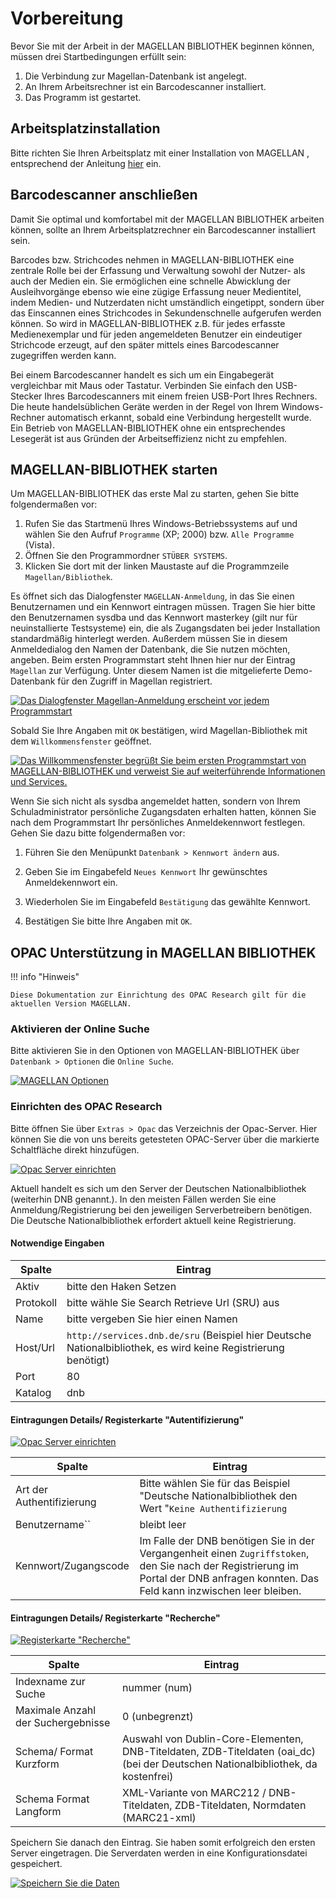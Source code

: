 # Vorbereitung

[1]:/assets/images/bibliothek/anmeldung.png
[2]:/assets/images/bibliothek/willkommen.png
[3]:/assets/images/bibliothek/optionen_online_suche.png
[4]:/assets/images/bibliothek/opac5.png
[5]:/assets/images/bibliothek/opac6.png
[6]:/assets/images/bibliothek/opac12.png
[7]:/assets/images/bibliothek/opac7.png

Bevor Sie mit der Arbeit in der MAGELLAN BIBLIOTHEK beginnen können, müssen drei Startbedingungen erfüllt sein:

1. Die Verbindung zur Magellan-Datenbank ist angelegt.
2. An Ihrem Arbeitsrechner ist ein Barcodescanner installiert.
3. Das Programm ist gestartet.

## Arbeitsplatzinstallation

Bitte richten Sie Ihren Arbeitsplatz mit einer Installation von MAGELLAN , entsprechend der Anleitung [hier](https://doc.magellan.stueber.de/schulverwaltung/installation/version8/arbeitsplatz.installieren/) ein.

## Barcodescanner anschließen

Damit Sie optimal und komfortabel mit der MAGELLAN BIBLIOTHEK arbeiten können, sollte an Ihrem Arbeitsplatzrechner ein Barcodescanner installiert sein.

Barcodes bzw. Strichcodes nehmen in MAGELLAN-BIBLIOTHEK eine zentrale Rolle bei der Erfassung und Verwaltung sowohl der Nutzer- als auch der Medien ein. Sie ermöglichen eine schnelle Abwicklung der Ausleihvorgänge ebenso wie eine zügige Erfassung neuer Medientitel, indem Medien- und Nutzerdaten nicht umständlich eingetippt, sondern über das Einscannen eines Strichcodes in Sekundenschnelle aufgerufen werden können. So wird in MAGELLAN-BIBLIOTHEK z.B. für jedes erfasste Medienexemplar und für jeden angemeldeten Benutzer ein eindeutiger Strichcode erzeugt, auf den später mittels eines Barcodescanner zugegriffen werden kann.

Bei einem Barcodescanner handelt es sich um ein Eingabegerät vergleichbar mit Maus oder Tastatur. Verbinden Sie einfach den USB-Stecker Ihres Barcodescanners mit einem freien USB-Port Ihres Rechners. Die heute handelsüblichen Geräte werden in der Regel von Ihrem Windows-Rechner automatisch erkannt, sobald eine Verbindung hergestellt wurde. Ein Betrieb von MAGELLAN-BIBLIOTHEK ohne ein entsprechendes Lesegerät ist aus Gründen der Arbeitseffizienz nicht zu empfehlen.

## MAGELLAN-BIBLIOTHEK starten

Um MAGELLAN-BIBLIOTHEK das erste Mal zu starten, gehen Sie bitte folgendermaßen vor:

1. Rufen Sie das Startmenü Ihres Windows-Betriebssystems auf und wählen Sie den Aufruf  `Programme` \(XP; 2000\) bzw.  `Alle Programme` \(Vista\).
2. Öffnen Sie den Programmordner  `STÜBER SYSTEMS`.
3. Klicken Sie dort mit der linken Maustaste auf die Programmzeile  `Magellan/Bibliothek`.

Es öffnet sich das Dialogfenster  `MAGELLAN-Anmeldung`, in das Sie einen Benutzernamen und ein Kennwort eintragen müssen. Tragen Sie hier bitte den Benutzernamen sysdba und das Kennwort masterkey \(gilt nur für neuinstallierte Testsysteme\) ein, die als Zugangsdaten bei jeder Installation standardmäßig hinterlegt werden. Außerdem müssen Sie in diesem Anmeldedialog den Namen der Datenbank, die Sie nutzen möchten, angeben. Beim ersten Programmstart steht Ihnen hier nur der Eintrag  `Magellan` zur Verfügung. Unter diesem Namen ist die mitgelieferte Demo-Datenbank für den Zugriff in Magellan registriert.

[![Das Dialogfenster  `Magellan-Anmeldung` erscheint vor jedem Programmstart][1]][1]

Sobald Sie Ihre Angaben mit  `OK` bestätigen, wird Magellan-Bibliothek mit dem  `Willkommensfenster` geöffnet.

[![Das Willkommensfenster begrüßt Sie beim ersten Programmstart von MAGELLAN-BIBLIOTHEK und verweist Sie auf weiterführende Informationen und Services.][2]][2]

Wenn Sie sich nicht als sysdba angemeldet hatten, sondern von Ihrem Schuladministrator persönliche Zugangsdaten erhalten hatten, können Sie nach dem Programmstart Ihr persönliches Anmeldekennwort festlegen. Gehen Sie dazu bitte folgendermaßen vor:

1. Führen Sie den Menüpunkt `Datenbank > Kennwort ändern` aus.

2. Geben Sie im Eingabefeld  `Neues Kennwort` Ihr gewünschtes Anmeldekennwort ein.

3. Wiederholen Sie im Eingabefeld  `Bestätigung` das gewählte Kennwort.

4. Bestätigen Sie bitte Ihre Angaben mit `OK`.

## OPAC Unterstützung in MAGELLAN BIBLIOTHEK

!!! info "Hinweis"

    Diese Dokumentation zur Einrichtung des OPAC Research gilt für die aktuellen Version MAGELLAN.

### Aktivieren der Online Suche

Bitte aktivieren Sie in den Optionen von MAGELLAN-BIBLIOTHEK über `Datenbank > Optionen` die `Online Suche`.

[![MAGELLAN Optionen][3]][3]

### Einrichten des OPAC Research

Bitte öffnen Sie über `Extras > Opac` das Verzeichnis der Opac-Server. Hier können Sie die von uns bereits getesteten OPAC-Server über die markierte Schaltfläche direkt hinzufügen.

[![Opac Server einrichten][4]][4]

Aktuell handelt es sich um den Server der Deutschen Nationalbibliothek (weiterhin DNB genannt.). In den meisten Fällen werden Sie eine Anmeldung/Registrierung bei den jeweiligen Serverbetreibern benötigen. Die Deutsche Nationalbibliothek erfordert aktuell keine Registrierung.

#### Notwendige Eingaben

Spalte | Eintrag
-|-
Aktiv| bitte den Haken Setzen
Protokoll| bitte wähle Sie Search Retrieve Url (SRU) aus
Name|bitte vergeben Sie hier einen Namen
Host/Url| `http://services.dnb.de/sru` (Beispiel hier Deutsche Nationalbibliothek, es wird keine Registrierung benötigt)
Port|80
Katalog|dnb

#### Eintragungen Details/ Registerkarte "Autentifizierung"

[![Opac Server einrichten][5]][5]

Spalte | Eintrag
-|-
Art der Authentifizierung| Bitte wählen Sie für das Beispiel "Deutsche Nationalbibliothek den Wert "`Keine Authentifizierung`
Benutzername``| bleibt leer
Kennwort/Zugangscode| Im Falle der DNB benötigen Sie in der Vergangenheit einen `Zugriffstoken`, den Sie nach der Registrierung im Portal der DNB anfragen konnten. Das Feld kann inzwischen leer bleiben.

#### Eintragungen Details/ Registerkarte "Recherche"

[![Registerkarte "Recherche"][6]][6]

Spalte | Eintrag
-|-
Indexname zur Suche| nummer (num)
Maximale Anzahl der Suchergebnisse| 0 (unbegrenzt)
Schema/ Format Kurzform| Auswahl von Dublin-Core-Elementen, DNB-Titeldaten, ZDB-Titeldaten (oai_dc) (bei der Deutschen Nationalbibliothek, da kostenfrei)
Schema Format Langform| XML-Variante von MARC212 / DNB-Titeldaten, ZDB-Titeldaten, Normdaten (MARC21-xml)

Speichern Sie danach den Eintrag. Sie haben somit erfolgreich den ersten Server eingetragen. Die Serverdaten werden in eine Konfigurationsdatei gespeichert.

[![Speichern Sie die Daten][7]][7]

